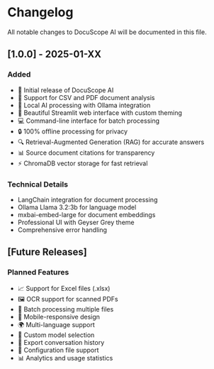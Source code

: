 # Changelog

All notable changes to DocuScope AI will be documented in this file.

## [1.0.0] - 2025-01-XX

### Added
- 🎉 Initial release of DocuScope AI
- 📄 Support for CSV and PDF document analysis
- 🤖 Local AI processing with Ollama integration
- 🎨 Beautiful Streamlit web interface with custom theming
- 💻 Command-line interface for batch processing
- 🔒 100% offline processing for privacy
- 🔍 Retrieval-Augmented Generation (RAG) for accurate answers
- 📊 Source document citations for transparency
- ⚡ ChromaDB vector storage for fast retrieval

### Technical Details
- LangChain integration for document processing
- Ollama Llama 3.2:3b for language model
- mxbai-embed-large for document embeddings
- Professional UI with Geyser Grey theme
- Comprehensive error handling

## [Future Releases]

### Planned Features
- 📈 Support for Excel files (.xlsx)
- 🖼️ OCR support for scanned PDFs
- 🔄 Batch processing multiple files
- 📱 Mobile-responsive design
- 🌍 Multi-language support
- 🎯 Custom model selection
- 📝 Export conversation history
- 🔧 Configuration file support
- 📊 Analytics and usage statistics
